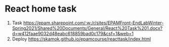 # React home task
1. Task https://epam.sharepoint.com/:w:/r/sites/EPAMFront-EndLabWinter-Spring2021/Shared%20Documents/General/React%20Task%201.docx?d=w412faae9032d48eabc618859bad0c179&csf=1&web=1
2. Deploy https://skamok.github.io/epamcourse/reacttask/index.html